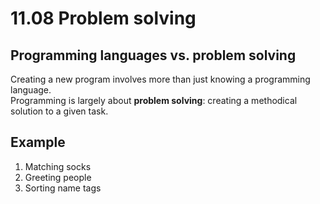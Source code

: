 # 11.08 Problem solving 

## Programming languages vs. problem solving
Creating a new program involves more than just knowing a programming language.   
Programming is largely about **problem solving**: creating a methodical solution to a given task.

## Example
1. Matching socks   
2. Greeting people
3. Sorting name tags
